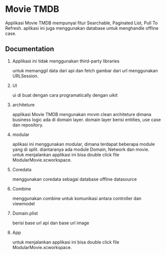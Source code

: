 
# Movie TMDB

Applikasi Movie TMDB mempunyai fitur Searchable, Paginated List, Pull To Refresh.
aplikasi ini juga menggunakan database untuk menghandle offline case.


## Documentation

1. Applikasi ini tidak menggunakan third-party libraries

   untuk memanggil data dari api dan fetch gambar dari url menggunakan URLSession.

2. UI 

   ui di buat dengan cara programatically dengan uikit

3. architeture

   applikasi Movie TMDB mengunakan mvvm clean architeture dimana business logic ada di domain layer. domain layer berisi entities,  use case dan repository.

4. modular

    aplikasi ini menggunakan modular, dimana terdapat beberapa module yang di split. diantaranya ada module Domain, Network dan movie. untuk menjalankan applikasi ini bisa double click file ModularMovie.xcworkspace.

5. Coredata

   menggunakan coredata sebagai database offline datasource 

6. Combine

   menggunakan combine untuk komunikasi antara controller dan viewmodel

7. Domain.plist

   berisi base url api dan base url image

8. App

   untuk menjalankan applikasi ini bisa double click file ModularMovie.xcworkspace.
   


